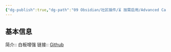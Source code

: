 ```yaml
---
{"dg-publish":true,"dg-path":"09 Obsidian/社区插件/⏳️ 按需启用/Advanced Canvas.md","permalink":"/09 Obsidian/社区插件/⏳️ 按需启用/Advanced Canvas/","noteIcon":"dg-note-icon","created":"2025-07-31","updated":"2025-07-31"}
---
```



## 基本信息

简介:: 白板增强
链接:: [Github](https://github.com/Developer-Mike/obsidian-advanced-canvas)